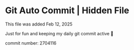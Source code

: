 # Git Auto Commit | Hidden File

This file was added Feb 12, 2025

Just for fun and keeping my daily git commit active 🤪

commit number: 2704116
